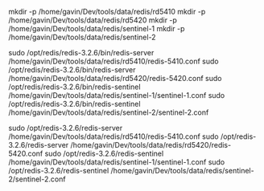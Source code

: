 mkdir -p /home/gavin/Dev/tools/data/redis/rd5410
mkdir -p /home/gavin/Dev/tools/data/redis/rd5420
mkdir -p /home/gavin/Dev/tools/data/redis/sentinel-1
mkdir -p /home/gavin/Dev/tools/data/redis/sentinel-2

sudo /opt/redis/redis-3.2.6/bin/redis-server /home/gavin/Dev/tools/data/redis/rd5410/redis-5410.conf
sudo /opt/redis/redis-3.2.6/bin/redis-server /home/gavin/Dev/tools/data/redis/rd5420/redis-5420.conf
sudo /opt/redis/redis-3.2.6/bin/redis-sentinel /home/gavin/Dev/tools/data/redis/sentinel-1/sentinel-1.conf
sudo /opt/redis/redis-3.2.6/bin/redis-sentinel /home/gavin/Dev/tools/data/redis/sentinel-2/sentinel-2.conf


sudo /opt/redis-3.2.6/redis-server /home/gavin/Dev/tools/data/redis/rd5410/redis-5410.conf
sudo /opt/redis-3.2.6/redis-server /home/gavin/Dev/tools/data/redis/rd5420/redis-5420.conf
sudo /opt/redis-3.2.6/redis-sentinel /home/gavin/Dev/tools/data/redis/sentinel-1/sentinel-1.conf
sudo /opt/redis-3.2.6/redis-sentinel /home/gavin/Dev/tools/data/redis/sentinel-2/sentinel-2.conf


